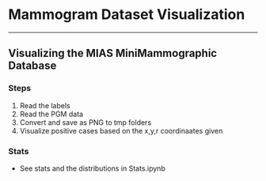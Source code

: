 # Mammogram Dataset Visualization
---

## Visualizing the MIAS MiniMammographic Database

### Steps
1. Read the labels
2. Read the PGM data
3. Convert and save as PNG to tmp folders
4. Visualize positive cases based on the x,y,r coordinaates given

### Stats
* See stats and the distributions in Stats.ipynb

